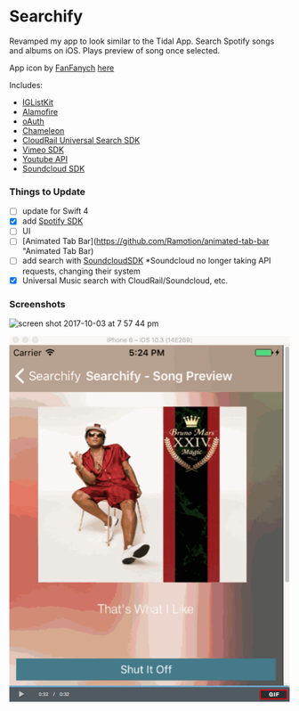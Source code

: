# Searchify

Revamped my app to look similar to the Tidal App. Search Spotify songs and albums on iOS. Plays preview of song once selected.

App icon by [FanFanych](https://dribbble.com/FanFanych) [here](https://dribbble.com/shots/2946796-Fast-music-search)

Includes:
- [IGListKit](https://github.com/Instagram/IGListKit "IGListKit")
- [Alamofire](https://github.com/Alamofire/Alamofire "Alamofire")
- [oAuth](https://github.com/OAuthSwift/OAuthSwift "OAuthSwift")
- [Chameleon](https://github.com/ViccAlexander/Chameleon "Chameleon")
- [CloudRail Universal Search SDK](https://github.com/CloudRail/cloudrail-si-ios-sdk "CloudRail Developers API")
- [Vimeo SDK](https://developer.vimeo.com/ "Vimeo Developers")
- [Youtube API](https://developer.google.com/ "Youtube Developer")
- [Soundcloud SDK](https://developers.soundcloud.com/ "SoundCloud Developers")

### Things to Update 

- [ ] update for Swift 4
- [x] add [Spotify SDK](https://github.com "Spotify SDK")
- [ ] UI
- [ ] [Animated Tab Bar](https://github.com/Ramotion/animated-tab-bar "Animated Tab Bar)
- [ ] add search with [SoundcloudSDK](https://github.com/delannoyk/SoundcloudSDK "SoundcloudSDK") *Soundcloud no longer taking API requests, changing their system
- [x] Universal Music search with CloudRail/Soundcloud, etc.

### Screenshots

![screen shot 2017-10-03 at 7 57 44 pm](https://user-images.githubusercontent.com/24944725/31155666-65421992-a875-11e7-9d80-669f77dab579.png)

![Searchify Gif](https://github.com/cmcgheit/Searchify/blob/master/searchify.gif)
